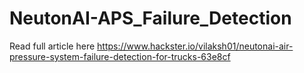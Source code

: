 # NeutonAI-APS_Failure_Detection

Read full article here https://www.hackster.io/vilaksh01/neutonai-air-pressure-system-failure-detection-for-trucks-63e8cf
